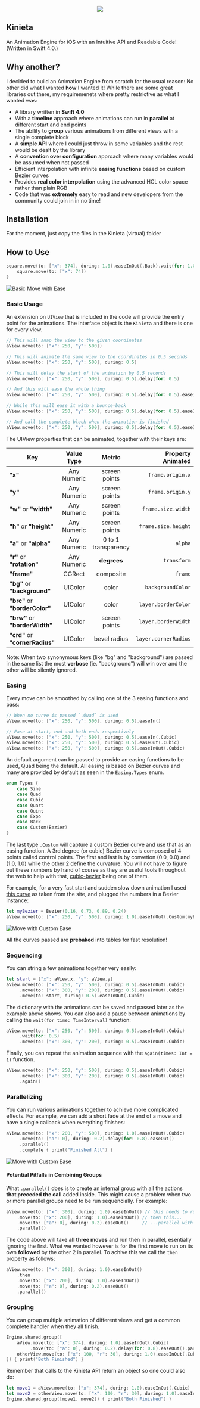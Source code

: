 <p align="center"> 
  <img src="https://github.com/mmick66/kinieta/blob/master/Assets/Kinieta_Logo.png">
</p>

## Kinieta
An Animation Engine for iOS with an Intuitive API and Readable Code! (Written in Swift 4.0.)

## Why another?

I decided to build an Animation Engine from scratch for the usual reason: No other did what I wanted **how** I wanted it! While there are some great libraries out there, my requiremenets where pretty restrictive as what I wanted was:

* A library written in **Swift 4.0**
* With a **timeline** approach where animations can run in **parallel** at different start and end points
* The ability to **group** various animations from different views with a single complete block
* A **simple API** where I could just throw in some variables and the rest would be dealt by the library
* A **convention over configuration** approach where many variables would be assumed when not passed
* Efficient interpolation with infinite **easing functions** based on custom Bezier curves
* Provides **real color interpolation** using the advanced HCL color space rather than plain RGB
* Code that was **extremely** easy to read and new developers from the community could join in in no time!

## Installation

For the moment, just copy the files in the Kinieta (virtual) folder

## How to Use

```swift
square.move(to: ["x": 374], during: 1.0).easeInOut(.Back).wait(for: 1.0).complete {
    square.move(to: ["x": 74])
}
```

![Basic Move with Ease](https://github.com/mmick66/kinieta/blob/master/Assets/move.easeInOut.Back.gif)

### Basic Usage

An extension on `UIView` that is included in the code will provide the entry point for the animations. The interface object is the `Kinieta` and there is one for every view.

```swift
// This will snap the view to the given coordinates
aView.move(to: ["x": 250, "y": 500])

// This will animate the same view to the coordinates in 0.5 seconds
aView.move(to: ["x": 250, "y": 500], during: 0.5)

// This will delay the start of the animation by 0.5 seconds
aView.move(to: ["x": 250, "y": 500], during: 0.5).delay(for: 0.5)

// And this will ease the whole thing
aView.move(to: ["x": 250, "y": 500], during: 0.5).delay(for: 0.5).easeInOut()

// While this will ease it with a bounce-back
aView.move(to: ["x": 250, "y": 500], during: 0.5).delay(for: 0.5).easeInOut(.Back)

// And call the complete block when the animation is finished
aView.move(to: ["x": 250, "y": 500], during: 0.5).delay(for: 0.5).easeInOut(.Back).complete { print("♥") }
```

The UIView properties that can be animated, together with their keys are:


| Key                       | Value Type    |   Metric    | Property Animated  |
| -------------             |:-------------:|:-------------:|               -----:|
| **"x"**                       | Any Numeric   | screen points |   `frame.origin.x` |
| **"y"**                       | Any Numeric   | screen points  |  `frame.origin.y` |
| **"w"** or **"width"**            | Any Numeric   |  screen points |`frame.size.width` |
| **"h"** or **"height"**           | Any Numeric   | screen points |`frame.size.height` |
| **"a"** or **"alpha"**            | Any Numeric   |  0 to 1 transparency |           `alpha` |
| **"r"** or **"rotation"**            | Any Numeric   |  **degrees** |           `transform` |
| **"frame"**                   | CGRect        |  composite  |         `frame` |
| **"bg"** or **"background"**      | UIColor       | color |  `backgroundColor` |
| **"brc"** or **"borderColor"**    | UIColor       | color |`layer.borderColor` |
| **"brw"** or **"borderWidth"**    | UIColor       | screen points |`layer.borderWidth` |
| **"crd"** or **"cornerRadius"**   | UIColor       | bevel radius | `layer.cornerRadius` |

Note: When two synonymous keys (like "bg" and "background") are passed in the same list the most **verbose** (ie. "background") will win over and the other will be silently ignored.

### Easing

Every move can be smoothed by calling one of the 3 easing functions and pass:

```swift
// When no curve is passed `.Quad` is used
aView.move(to: ["x": 250, "y": 500], during: 0.5).easeIn()

// Ease at start, end and both ends respectively
aView.move(to: ["x": 250, "y": 500], during: 0.5).easeIn(.Cubic)
aView.move(to: ["x": 250, "y": 500], during: 0.5).easeOut(.Cubic)
aView.move(to: ["x": 250, "y": 500], during: 0.5).easeInOut(.Cubic)
```

An default argument can be passed to provide an easing functions to be used, Quad being the default. All easing is based on Bezier curves and many are provided by default as seen in the `Easing.Types` enum. 

```swift
enum Types {
    case Sine
    case Quad
    case Cubic
    case Quart
    case Quint
    case Expo
    case Back 
    case Custom(Bezier)
}
 ```
 
The last type `.Custom` will capture a custom Bezier curve and use that as an easing function. A 3rd degree (or cubic) Bezier curve is composed of 4 points called control points. The first and last is by convetion (0.0, 0.0) and (1.0, 1.0) while the other 2 define the curvature. You will not have to figure out these numbers by hand of course as they are useful tools throughout the web to help with that, [cubic-bezier](http://cubic-bezier.com/) being one of them. 

For example, for a very fast start and sudden slow down animation I used [this curve](http://cubic-bezier.com/#.16,.73,.89,.24) as taken from the site, and plugged the numbers in a Bezier instance:

```swift
let myBezier = Bezier(0.16, 0.73, 0.89, 0.24)
aView.move(to: ["x": 250, "y": 500], during: 1.0).easeInOut(.Custom(myBezier))
 ```
 
 ![Move with Custom Ease](https://github.com/mmick66/kinieta/blob/master/Assets/move.easeInOut.Custom.gif)
 
 All the curves passed are **prebaked** into tables for fast resolution!

### Sequencing

You can string a few animations together very easily:

```swift
let start = ["x": aView.x, "y": aView.y]
aView.move(to: ["x": 250, "y": 500], during: 0.5).easeInOut(.Cubic)
     .move(to: ["x": 300, "y": 200], during: 0.5).easeInOut(.Cubic)
     .move(to: start, during: 0.5).easeInOut(.Cubic)
```

The dictionary with the animations can be saved and passed later as the example above shows. You can also add a pause between animations by calling the `wait(for time: TimeInterval)` function:

```swift
aView.move(to: ["x": 250, "y": 500], during: 0.5).easeInOut(.Cubic)
     .wait(for: 0.5)
     .move(to: ["x": 300, "y": 200], during: 0.5).easeInOut(.Cubic)
```

Finally, you can repeat the animation sequence with the `again(times: Int = 1)` function.

```swift
aView.move(to: ["x": 250, "y": 500], during: 0.5).easeInOut(.Cubic)
     .move(to: ["x": 300, "y": 200], during: 0.5).easeInOut(.Cubic)
     .again()
```

### Parallelizing

You can run various animations together to achieve more complicated effects. For example, we can add a short fade at the end of a move and have a single callback when everything finishes:

```swift
aView.move(to: ["x": 200, "y": 500], during: 1.0).easeInOut(.Cubic)
     .move(to: ["a": 0], during: 0.2).delay(for: 0.8).easeOut()
     .parallel()
     .complete { print("Finished All") }
```

 ![Move with Custom Ease](https://github.com/mmick66/kinieta/blob/master/Assets/move.easeInOut.fade.gif)
 
 #### Potential Pitfalls in Combining Groups
 
 What `.parallel()` does is to create an internal group with all the actions **that preceded the call** added inside. This might cause a problem when two or more parallel groups need to be run sequencially. For example:
 
 ```swift
aView.move(to: ["x": 300], during: 1.0).easeInOut() // this needs to run first,
     .move(to: ["x": 200], during: 1.0).easeInOut() // then this...
     .move(to: ["a": 0], during: 0.2).easeOut()     // ...parallel with this!
     .parallel()
```

The code above will take **all three moves** and run then in parallel, esentially ignoring the first. What we wanted however is for the first move to run on its own **followed** by the other 2 in parallel. To achive this we call the `then` property as follows:

 ```swift
aView.move(to: ["x": 300], during: 1.0).easeInOut() 
     .then        
     .move(to: ["x": 200], during: 1.0).easeInOut() 
     .move(to: ["a": 0], during: 0.2).easeOut()     
     .parallel()
```
 
 ### Grouping
 
 You can group multiple animation of different views and get a common complete handler when they all finish.
 
 ```swift
 Engine.shared.group([
     aView.move(to: ["x": 374], during: 1.0).easeInOut(.Cubic)
          .move(to: ["a": 0], during: 0.2).delay(for: 0.8).easeOut().parallel(),
     otherView.move(to: ["x": 100, "r": 30], during: 1.0).easeInOut(.Cubic)
]) { print("Both Finished") }
```

Remember that calls to the Kinieta API return an object so one could also do:

 ```swift
 let move1 = aView.move(to: ["x": 374], during: 1.0).easeInOut(.Cubic)
 let move2 = otherView.move(to: ["x": 100, "r": 30], during: 1.0).easeInOut(.Cubic)
 Engine.shared.group([move1, move2]) { print("Both Finished") }
```
